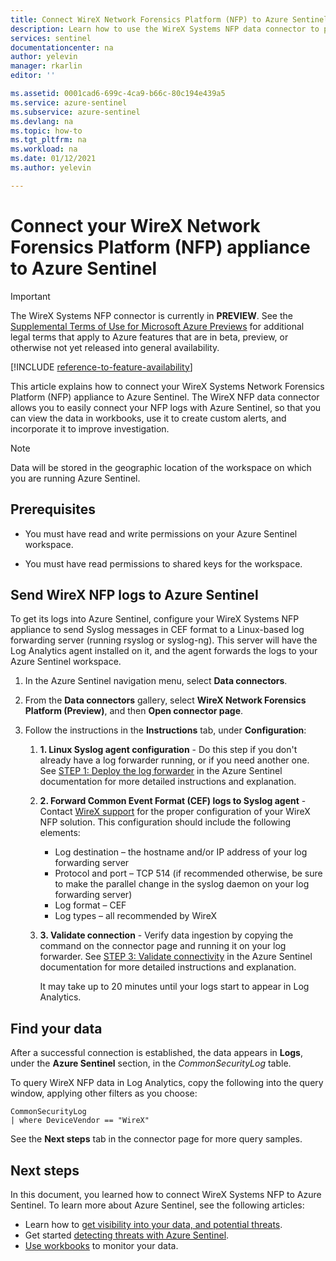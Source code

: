 ```yaml
---
title: Connect WireX Network Forensics Platform (NFP) to Azure Sentinel | Microsoft Docs
description: Learn how to use the WireX Systems NFP data connector to pull WireX NFP logs into Azure Sentinel. View WireX NFP data in workbooks, create alerts, and improve investigation.
services: sentinel
documentationcenter: na
author: yelevin
manager: rkarlin
editor: ''

ms.assetid: 0001cad6-699c-4ca9-b66c-80c194e439a5
ms.service: azure-sentinel
ms.subservice: azure-sentinel
ms.devlang: na
ms.topic: how-to
ms.tgt_pltfrm: na
ms.workload: na
ms.date: 01/12/2021
ms.author: yelevin

---
```

# Connect your WireX Network Forensics Platform (NFP) appliance to Azure Sentinel

> [!IMPORTANT]
> The WireX Systems NFP connector is currently in **PREVIEW**. See the [Supplemental Terms of Use for Microsoft Azure Previews](https://azure.microsoft.com/support/legal/preview-supplemental-terms/) for additional legal terms that apply to Azure features that are in beta, preview, or otherwise not yet released into general availability.

[!INCLUDE [reference-to-feature-availability](includes/reference-to-feature-availability.md)]

This article explains how to connect your WireX Systems Network Forensics Platform (NFP) appliance to Azure Sentinel. The WireX NFP data connector allows you to easily connect your NFP logs with Azure Sentinel, so that you can view the data in workbooks, use it to create custom alerts, and incorporate it to improve investigation. 

> [!NOTE] 
> Data will be stored in the geographic location of the workspace on which you are running Azure Sentinel.

## Prerequisites

- You must have read and write permissions on your Azure Sentinel workspace.

- You must have read permissions to shared keys for the workspace.

## Send WireX NFP logs to Azure Sentinel

To get its logs into Azure Sentinel, configure your WireX Systems NFP appliance to send Syslog messages in CEF format to a Linux-based log forwarding server (running rsyslog or syslog-ng). This server will have the Log Analytics agent installed on it, and the agent forwards the logs to your Azure Sentinel workspace.

1. In the Azure Sentinel navigation menu, select **Data connectors**.

1. From the **Data connectors** gallery, select **WireX Network Forensics Platform (Preview)**, and then **Open connector page**.

1. Follow the instructions in the **Instructions** tab, under **Configuration**:

    1. **1. Linux Syslog agent configuration** - Do this step if you don't already have a log forwarder running, or if you need another one. See [STEP 1: Deploy the log forwarder](connect-cef-agent.md) in the Azure Sentinel documentation for more detailed instructions and explanation.

    1. **2. Forward Common Event Format (CEF) logs to Syslog agent** - Contact [WireX support](https://wirexsystems.com/contact-us/) for the proper configuration of your WireX NFP solution. This configuration should include the following elements:
        - Log destination – the hostname and/or IP address of your log forwarding server
        - Protocol and port – TCP 514 (if recommended otherwise, be sure to make the parallel change in the syslog daemon on your log forwarding server)
        - Log format – CEF
        - Log types – all recommended by WireX

    1. **3. Validate connection** - Verify data ingestion by copying the command on the connector page and running it on your log forwarder. See [STEP 3: Validate connectivity](connect-cef-verify.md) in the Azure Sentinel documentation for more detailed instructions and explanation.

        It may take up to 20 minutes until your logs start to appear in Log Analytics.

## Find your data

After a successful connection is established, the data appears in **Logs**, under the **Azure Sentinel** section, in the *CommonSecurityLog* table.

To query WireX NFP data in Log Analytics, copy the following into the query window, applying other filters as you choose:

```kusto
CommonSecurityLog 
| where DeviceVendor == "WireX"
```

See the **Next steps** tab in the connector page for more query samples.

## Next steps
In this document, you learned how to connect WireX Systems NFP to Azure Sentinel. To learn more about Azure Sentinel, see the following articles:
- Learn how to [get visibility into your data, and potential threats](get-visibility.md).
- Get started [detecting threats with Azure Sentinel](detect-threats-built-in.md).
- [Use workbooks](monitor-your-data.md) to monitor your data.